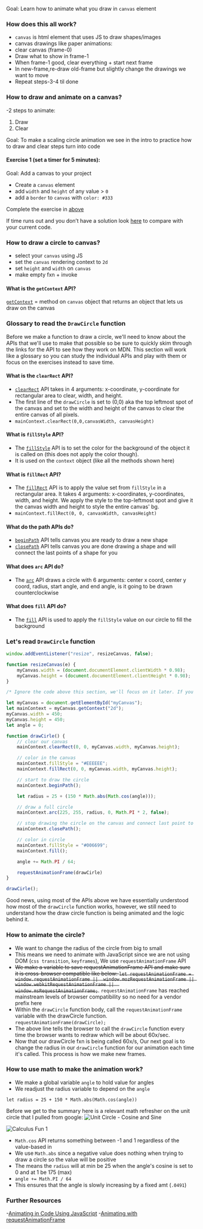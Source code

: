 Goal: Learn how to animate what you draw in `canvas` element

### How does this all work? 
- `canvas` is html element that uses JS to draw shapes/images
- canvas drawings like paper animations: 
- clear canvas (frame-0)
- Draw what to show in frame-1
- When frame-1 good, clear everything + start next frame
- In new-frame,re-draw old-frame but slightly change the drawings we want to move
- Repeat steps-3-4 til done

### How to draw and animate on a canvas?
-2 steps to animate: 
1. Draw
2. Clear

Goal: To make a scaling circle animation we see in the intro to practice how to draw and clear steps turn into code 

#### Exercise 1 (set a timer for 5 minutes): 
 Goal: Add a canvas to your project
- Create a `canvas` element 
- add `width` and `height` of any value > `0`
- add a `border` to `canvas` with `color: #333`

Complete the exercise in [above]()

If time runs out and you don’t have a solution look [here]() to compare with your current code.   


### How to  draw a circle to canvas?
- select your `canvas` using JS  
- set the `canvas` rendering context to `2d`
- set `height` and `width` on `canvas` 
- make empty fxn + invoke  

#### What is the `getContext` API?
[`getContext`](https://developer.mozilla.org/en-US/docs/Web/API/HTMLCanvasElement/getContext) = method on `canvas` object that returns an object that lets us draw on the canvas

### Glossary to read the `DrawCircle` function 

Before we make a function to draw a circle, we'll need to know about the APIs that we'll use to make that possible so be sure to quickly skim through the links for the API to see how they work on MDN. This section will work like a glossary so you can study the individual APIs and play with them or focus on the exercises instead to save time. 

#### What is the `clearRect` API?
- [`clearRect`](https://developer.mozilla.org/en-US/docs/Web/API/CanvasRenderingContext2D/clearRect) API takes in 4 arguments: x-coordinate, y-coordinate for rectangular area to clear, width, and height. 
- The first line of the `drawCircle` is set to (0,0) aka the top leftmost spot of the canvas and set to the width and height of the canvas to clear the entire canvas of all pixels.
- `mainContext.clearRect(0,0,canvasWidth, canvasHeight)`

#### What is `fillStyle` API?
- The [`fillStyle`](https://developer.mozilla.org/en-US/docs/Web/API/CanvasRenderingContext2D/fillStyle) API is to set the color for the background of the object it is called on (this does not apply the color though).
- It is used on the `context` object (like all the methods shown here)

#### What is `fillRect` API?
-  The [`fillRect`](https://developer.mozilla.org/en-US/docs/Web/API/CanvasRenderingContext2D/fillRect) API is to apply the value set from `fillStyle` in a rectangular area. It takes 4 arguments: x-coordinates, y-coordinates, width, and height. We apply the style to the top-leftmost spot and give it the canvas width and height to style the entire canvas' bg. 
-  `mainContext.fillRect(0, 0, canvasWidth, canvasHeight)`

 
 #### What do the path APIs do?
- [`beginPath`](https://developer.mozilla.org/en-US/docs/Web/API/CanvasRenderingContext2D/beginPath) API tells canvas you are ready to draw a new shape 
- [`closePath`](https://developer.mozilla.org/en-US/docs/Web/API/CanvasRenderingContext2D/closePath) API tells canvas you are done drawing a shape and will connect the last points of a shape for you


#### What does `arc` API do?
- The [`arc`](https://developer.mozilla.org/en-US/docs/Web/API/CanvasRenderingContext2D/arc) API draws a circle with 6 arguments: center x coord, center y coord, radius, start angle, and end angle, is it going to be drawn counterclockwise

#### What does `fill` API do?
- The [`fill`](https://developer.mozilla.org/en-US/docs/Web/API/CanvasRenderingContext2D/fill) API is used to apply the `fillStyle` value on our circle to fill the background


### Let's read `DrawCircle` function

```js
window.addEventListener("resize", resizeCanvas, false);

function resizeCanvas(e) {
    myCanvas.width = (document.documentElement.clientWidth * 0.98);
    myCanvas.height = (document.documentElement.clientHeight * 0.98);
}

/* Ignore the code above this section, we'll focus on it later. If you have free time, I would encourage you to study it though. */

let myCanvas = document.getElementById("myCanvas");
let mainContext = myCanvas.getContext("2d");
myCanvas.width = 450;
myCanvas.height = 450;
let angle = 0;

function drawCirle() {
    // clear our canvas
    mainContext.clearRect(0, 0, myCanvas.width, myCanvas.height); 

    // color in the canvas 
    mainContext.fillStyle = "#EEEEEE";
    mainContext.fillRect(0, 0, myCanvas.width, myCanvas.height);

    // start to draw the circle
    mainContext.beginPath();

    let radius = 25 + (150 * Math.abs(Math.cos(angle)));

    // draw a full circle 
    mainContext.arc(225, 255, radius, 0, Math.PI * 2, false);

    // stop drawing the circle on the canvas and connect last point to start
    mainContext.closePath();

    // color in circle 
    mainContext.fillStyle = "#006699";
    mainContext.fill();

    angle += Math.PI / 64;

    requestAnimationFrame(drawCirle)
}

drawCirle();
```

Good news, using most of the APIs above we have essentially understood how most of the `drawCircle` function works, however, we still need to understand how the draw circle function is being animated and the
logic behind it.


### How to animate the circle?
- We want to change the radius of the circle from big to small
- This means we need to animate with JavaScript since we are not using DOM (`css transition`, `keyframes`), We use `requestAnimationFrame` API
- <s>We make a variable to save requestAnimationFrame API and make sure it is cross-browser compatible like below:
`
let requestAnimationFrame = window.requestAnimationFrame || 
                            window.mozRequestAnimationFrame ||
                            window.webkitRequestAnimationFrame || 
                            window.msRequestAnimationFrame;
`</s>. `requestAnimationFrame` has reached mainstream levels of browser compatibility so no need for a vendor prefix here
- Within the `drawCircle` function body, call the `requestAnimationFrame` variable with the drawCircle function. 
`
requestAnimationFrame(drawCircle); 
`
- The above line tells the browser to call the `drawCircle` function every time the browser wants to redraw which will be about 60x/sec. 
- Now that our drawCircle fxn is being called 60x/s, Our next goal is to change the radius in our `drawCircle` function for our animation each time it's called. This process is how we make new frames.

### How to use math to make the animation work?
- We make a global variable `angle` to hold value for angles
- We readjust the radius variable to depend on the `angle`
```
let radius = 25 + 150 * Math.abs(Math.cos(angle))
```
Before we get to the summary here is a relevant math refresher on the unit circle that I pulled from google:
![Unit Circle - Cosine and Sine](https://www.mathsisfun.com/geometry/images/circle-unit-304560.svg)

![Calculus Fun 1](#,https://www.youtube.com/watch?v=_gypISIPOmU)

- `Math.cos` API returns something between -1 and 1 regardless of the value-based in
- We use `Math.abs` since a negative value does nothing when trying to draw a circle so the value will be positive
- The means the `radius` will at min be 25 when the angle's cosine is set to 0 and at 1 be 175 (max)
- `angle += Math.PI / 64`
- This ensures that the angle is slowly increasing by a fixed amt (`.0491`) 

### Further Resources
-[Animating in Code Using JavaScript](https://www.kirupa.com/html5/animating_in_code_using_javascript.htm)
-[Animating with requestAnimationFrame](https://www.kirupa.com/html5/animating_with_requestAnimationFrame.htm)



